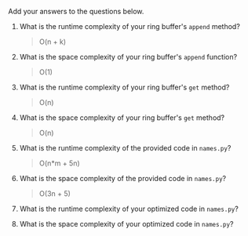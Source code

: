 Add your answers to the questions below.

1. What is the runtime complexity of your ring buffer's `append` method?

   > O(n + k)

2. What is the space complexity of your ring buffer's `append` function?

   > O(1)

3. What is the runtime complexity of your ring buffer's `get` method?

   > O(n)

4. What is the space complexity of your ring buffer's `get` method?

   > O(n)

5. What is the runtime complexity of the provided code in `names.py`?

   > O(n\*m + 5n)

6. What is the space complexity of the provided code in `names.py`?

   > O(3n + 5)

7. What is the runtime complexity of your optimized code in `names.py`?

8. What is the space complexity of your optimized code in `names.py`?
